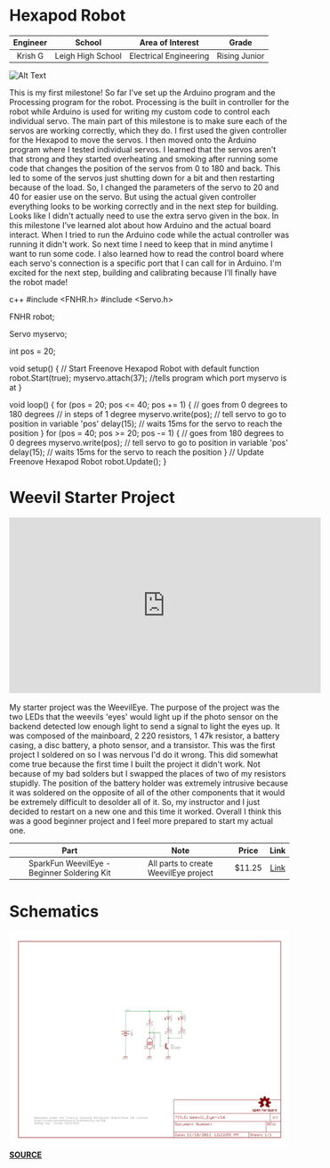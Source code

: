 # Hexapod Robot

<!--Replace this text with a brief description (2-3 sentences) of your project. This description should draw the reader in and make them interested in what you've built. You can include what the biggest challenges, takeaways, and triumphs from completing the project were. As you complete your portfolio, remember your audience is less familiar than you are with all that your project entails!-->

| **Engineer** | **School** | **Area of Interest** | **Grade** |
|:--:|:--:|:--:|:--:|
| Krish G | Leigh High School | Electrical Engineering | Rising Junior

<img src="KrishG.png" alt="Alt Text" width="50%" height="50%">

<!--  # Final Milestone -->

<!-- **Don't forget to replace the text below with the embedding for your milestone video. Go to Youtube, click Share -> Embed, and copy and paste the code to replace what's below.** -->

<!-- <iframe width="560" height="315" src="https://www.youtube.com/embed/F7M7imOVGug" title="YouTube video player" frameborder="0" allow="accelerometer; autoplay; clipboard-write; encrypted-media; gyroscope; picture-in-picture; web-share" allowfullscreen></iframe> -->

<!--For your final milestone, explain the outcome of your project. Key details to include are:

<!-- # Second Milestone -->

<!-- **Don't forget to replace the text below with the embedding for your milestone video. Go to Youtube, click Share -> Embed, and copy and paste the code to replace what's below.** -->

<!-- <iframe width="560" height="315" src="https://www.youtube.com/embed/y3VAmNlER5Y" title="YouTube video player" frameborder="0" allow="accelerometer; autoplay; clipboard-write; encrypted-media; gyroscope; picture-in-picture; web-share" allowfullscreen></iframe> -->

<!-- For your second milestone, explain what you've worked on since your previous milestone. You can highlight:
- Technical details of what you've accomplished and how they contribute to the final goal
- What has been surprising about the project so far
- Previous challenges you faced that you overcame
- What needs to be completed before your final milestone -->

<!-- # First Milestone -->

<!-- **Don't forget to replace the text below with the embedding for your milestone video. Go to Youtube, click Share -> Embed, and copy and paste the code to replace what's below.** -->

<!-- <iframe width="560" height="315" src="https://www.youtube.com/embed/CaCazFBhYKs" title="YouTube video player" frameborder="0" allow="accelerometer; autoplay; clipboard-write; encrypted-media; gyroscope; picture-in-picture; web-share" allowfullscreen></iframe> -->

This is my first milestone! So far I've set up the Arduino program and the Processing program for the robot. Processing is the built in controller for the robot while Arduino is used for writing my custom code to control each individual servo. The main part of this milestone is to make sure each of the servos are working correctly, which they do. I first used the given controller for the Hexapod to move the servos. I then moved onto the Arduino program where I tested individual servos. I learned that the servos aren't that strong and they started overheating and smoking after running some code that changes the position of the servos from 0 to 180 and back. This led to some of the servos just shutting down for a bit and then restarting because of the load. So, I changed the parameters of the servo to 20 and 40 for easier use on the servo. But using the actual given controller everything looks to be working correctly and in the next step for building. Looks like I didn't actually need to use the extra servo given in the box. In this milestone I've learned alot about how Arduino and the actual board interact. When I tried to run the Arduino code while the actual controller was running it didn't work. So next time I need to keep that in mind anytime I want to run some code. I also learned how to read the control board where each servo's connection is a specific port that I can call for in Arduino. I'm excited for the next step, building and calibrating because I'll finally have the robot made!

 <!-- # Code
Here's where you'll put your code. The syntax below places it into a block of code. Follow the guide [here]([url](https://www.markdownguide.org/extended-syntax/)) to learn how to customize it to your project needs. -->

c++
#include <FNHR.h>
#include <Servo.h>

FNHR robot;

Servo myservo;

int pos = 20;

void setup() {
  // Start Freenove Hexapod Robot with default function
  robot.Start(true);
  myservo.attach(37); //tells program which port myservo is at
}

void loop() {
  for (pos = 20; pos <= 40; pos += 1) { // goes from 0 degrees to 180 degrees
    // in steps of 1 degree
    myservo.write(pos);              // tell servo to go to position in variable 'pos'
    delay(15);                       // waits 15ms for the servo to reach the position
  }
  for (pos = 40; pos >= 20; pos -= 1) { // goes from 180 degrees to 0 degrees
    myservo.write(pos);              // tell servo to go to position in variable 'pos'
    delay(15);                       // waits 15ms for the servo to reach the position
  }
  // Update Freenove Hexapod Robot
  robot.Update();
}

<!-- c++
void setup() {
  // put your setup code here, to run once:
  Serial.begin(9600);
  Serial.println("Hello World!");
}

void loop() {
  // put your main code here, to run repeatedly:

}
-->

<!-- # Bill of Materials
Here's where you'll list the parts in your project. To add more rows, just copy and paste the example rows below.
Don't forget to place the link of where to buy each component inside the quotation marks in the corresponding row after href =. Follow the guide [here]([url](https://www.markdownguide.org/extended-syntax/)) to learn how to customize this to your project needs. 

| **Part** | **Note** | **Price** | **Link** |
|:--:|:--:|:--:|:--:|
| Item Name | What the item is used for | $Price | <a href="https://www.amazon.com/Arduino-A000066-ARDUINO-UNO-R3/dp/B008GRTSV6/"> Link </a> |
| Item Name | What the item is used for | $Price | <a href="https://www.amazon.com/Arduino-A000066-ARDUINO-UNO-R3/dp/B008GRTSV6/"> Link </a> |
| Item Name | What the item is used for | $Price | <a href="https://www.amazon.com/Arduino-A000066-ARDUINO-UNO-R3/dp/B008GRTSV6/"> Link </a> |

# Other Resources/Examples
One of the best parts about Github is that you can view how other people set up their own work. Here are some past BSE portfolios that are awesome examples. You can view how they set up their portfolio, and you can view their index.md files to understand how they implemented different portfolio components.
- [Example 1](https://trashytuber.github.io/YimingJiaBlueStamp/)
- [Example 2](https://sviatil0.github.io/Sviatoslav_BSE/)
- [Example 3](https://arneshkumar.github.io/arneshbluestamp/)

To watch the BSE tutorial on how to create a portfolio, click here. -->


# Weevil Starter Project

<iframe width="560" height="315" src="https://www.youtube.com/embed/8W17v3A6jmY?si=norvQOObzwAQvrP6" title="YouTube video player" frameborder="0" allow="accelerometer; autoplay; clipboard-write; encrypted-media; gyroscope; picture-in-picture; web-share" referrerpolicy="strict-origin-when-cross-origin" allowfullscreen></iframe>


My starter project was the WeevilEye. The purpose of the project was the two LEDs that the weevils 'eyes' would light up if the photo sensor on the backend detected low enough light to send a signal to light the eyes up. It was composed of the mainboard, 2 220 resistors, 1 47k resistor, a battery casing, a disc battery, a photo sensor, and a transistor. This was the first project I soldered on so I was nervous I'd do it wrong. This did somewhat come true because the first time I built the project it didn't work. Not because of my bad solders but I swapped the places of two of my resistors stupidly. The position of the battery holder was extremely intrusive because it was soldered on the opposite of all of the other components that it would be extremely difficult to desolder all of it. So, my instructor and I just decided to restart on a new one and this time it worked. Overall I think this was a good beginner project and I feel more prepared to start my actual one.

| **Part** | **Note** | **Price** | **Link** |
|:--:|:--:|:--:|:--:|
| SparkFun WeevilEye - Beginner Soldering Kit | All parts to create WeevilEye project | $11.25 | <a href="https://www.sparkfun.com/sparkfun-weevileye-beginner-soldering-kit.html"> Link </a> |


# Schematics 
![Weevil Eye Schematic Image](Weevil_Eye-v16-1.png)
[**SOURCE**](https://cdn.sparkfun.com/datasheets/Kits/Weevil_Eye-v16.pdf)
